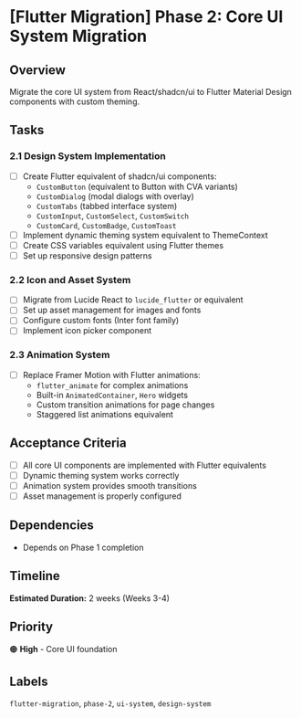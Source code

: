 # [Flutter Migration] Phase 2: Core UI System Migration

## Overview
Migrate the core UI system from React/shadcn/ui to Flutter Material Design components with custom theming.

## Tasks

### 2.1 Design System Implementation
- [ ] Create Flutter equivalent of shadcn/ui components:
  - `CustomButton` (equivalent to Button with CVA variants)
  - `CustomDialog` (modal dialogs with overlay)
  - `CustomTabs` (tabbed interface system)
  - `CustomInput`, `CustomSelect`, `CustomSwitch`
  - `CustomCard`, `CustomBadge`, `CustomToast`
- [ ] Implement dynamic theming system equivalent to ThemeContext
- [ ] Create CSS variables equivalent using Flutter themes
- [ ] Set up responsive design patterns

### 2.2 Icon and Asset System
- [ ] Migrate from Lucide React to `lucide_flutter` or equivalent
- [ ] Set up asset management for images and fonts
- [ ] Configure custom fonts (Inter font family)
- [ ] Implement icon picker component

### 2.3 Animation System
- [ ] Replace Framer Motion with Flutter animations:
  - `flutter_animate` for complex animations
  - Built-in `AnimatedContainer`, `Hero` widgets
  - Custom transition animations for page changes
  - Staggered list animations equivalent

## Acceptance Criteria
- [ ] All core UI components are implemented with Flutter equivalents
- [ ] Dynamic theming system works correctly
- [ ] Animation system provides smooth transitions
- [ ] Asset management is properly configured

## Dependencies
- Depends on Phase 1 completion

## Timeline
**Estimated Duration:** 2 weeks (Weeks 3-4)

## Priority
🟠 **High** - Core UI foundation

## Labels
`flutter-migration`, `phase-2`, `ui-system`, `design-system`